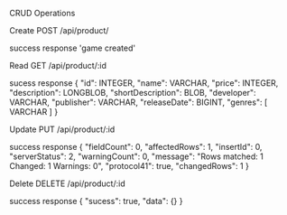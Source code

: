 CRUD Operations


Create
POST /api/product/

success response
'game created'

Read
GET /api/product/:id

sucess response
{
    "id": INTEGER,
    "name": VARCHAR,
    "price": INTEGER,
    "description": LONGBLOB,
    "shortDescription": BLOB,
    "developer": VARCHAR,
    "publisher": VARCHAR,
    "releaseDate": BIGINT,
    "genres": [
        VARCHAR
    ]
}


Update
PUT /api/product/:id

success response
{
    "fieldCount": 0,
    "affectedRows": 1,
    "insertId": 0,
    "serverStatus": 2,
    "warningCount": 0,
    "message": "Rows matched: 1  Changed: 1  Warnings: 0",
    "protocol41": true,
    "changedRows": 1
}


Delete
DELETE /api/product/:id

success response
{
    "sucess": true,
    "data": {}
}